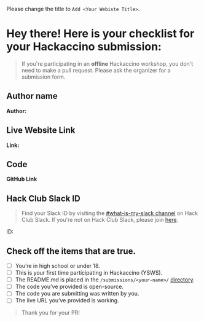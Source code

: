 Please change the title to `Add <Your Webiste Title>`.
# Hey there! Here is your checklist for your Hackaccino submission:

> If you're participating in an **offline** Hackaccino workshop, you don't need to make a pull request. Please ask the organizer for a submission form.

## Author name

**Author:**

<!-- A name or nickname that you want to appear as the author of the website -->

## Live Website Link

**Link:**

## Code

**GitHub Link**

## Hack Club Slack ID

> Find your Slack ID by visiting the [#what-is-my-slack channel](https://hackclub.slack.com/archives/C0159TSJVH8) on Hack Club Slack. If you're not on Hack Club Slack, please join [here](https://hackclub.com/slack).

ID:

## Check off the items that are true.

<!-- [x] Example -->

- [ ] You’re in high school or under 18.
- [ ] This is your first time participating in Hackaccino (YSWS).
- [ ] The README.md is placed in the `/submissions/<your-name>/` [directory](https://github.com/hackclub/hackaccino/tree/main/submissions).
- [ ] The code you’ve provided is open-source.
- [ ] The code you are submitting was written by you.
- [ ] The live URL you’ve provided is working.

> Thank you for your PR!
